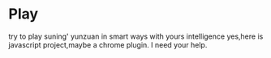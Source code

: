 # Play
try to play suning' yunzuan in smart ways with yours intelligence
yes,here is javascript project,maybe a chrome plugin.
I need your help.
